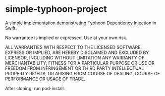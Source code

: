 # simple-typhoon-project
A simple implementation demonstrating Typhoon Dependency Injection in Swift.

No warrantee is implied or expressed. Use at your own risk.

ALL WARRANTIES WITH RESPECT TO THE LICENSED SOFTWARE, EXPRESS OR IMPLIED, ARE HEREBY DISCLAIMED AND EXCLUDED BY LICENSOR, INCLUDING WITHOUT LIMITATION ANY WARRANTY OF MERCHANTABILITY, FITNESS FOR A PARTICULAR PURPOSE OR USE OR FREEDOM FROM INFRINGEMENT OR THIRD PARTY INTELLECTUAL PROPERTY RIGHTS, OR ARISING FROM COURSE OF DEALING, COURSE OF PERFORMANCE OR USAGE OF TRADE.

After cloning, run pod-install.
